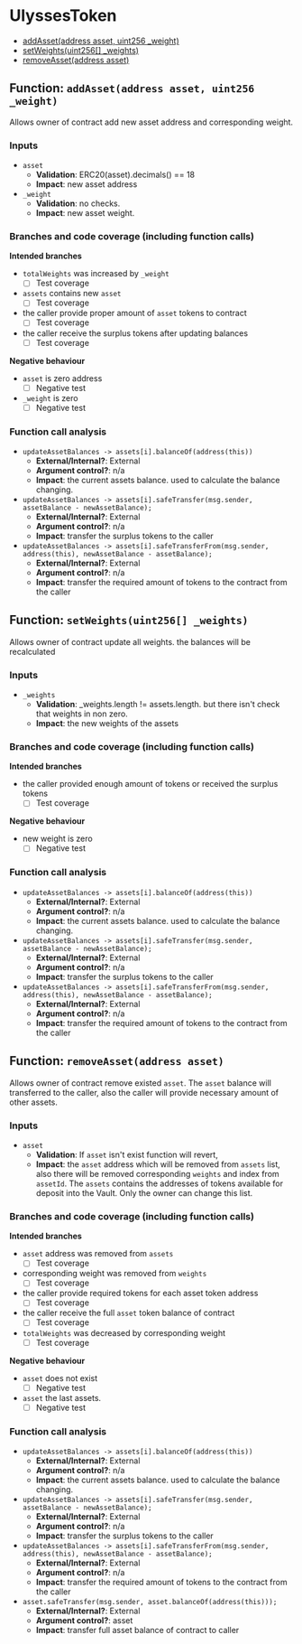# UlyssesToken

- [addAsset(address asset, uint256 _weight)](#function-addassetaddress-asset-uint256-_weight)
- [setWeights(uint256[] _weights)](#function-setweightsuint256-_weights)
- [removeAsset(address asset)](#function-removeassetaddress-asset)



## Function: `addAsset(address asset, uint256 _weight)`

Allows owner of contract add new asset address and corresponding weight.

### Inputs

- `asset`
    - **Validation**: ERC20(asset).decimals() == 18
    - **Impact**: new asset address
- `_weight`
    - **Validation**: no checks.
    - **Impact**: new asset weight.

### Branches and code coverage (including function calls)

**Intended branches**
- `totalWeights` was increased by `_weight`
  - [ ] Test coverage
- `assets` contains new `asset`
  - [ ] Test coverage
- the caller provide proper amount of `asset` tokens to contract
  - [ ] Test coverage
- the caller receive the surplus tokens after updating balances
  - [ ] Test coverage

**Negative behaviour**
- `asset` is zero address
  - [ ] Negative test
- `_weight` is zero
  - [ ] Negative test

### Function call analysis

- `updateAssetBalances -> assets[i].balanceOf(address(this))`
    - **External/Internal?**: External
    - **Argument control?**: n/a
    - **Impact**: the current assets balance. used to calculate the balance changing.     
- `updateAssetBalances -> assets[i].safeTransfer(msg.sender, assetBalance - newAssetBalance);`
    - **External/Internal?**: External
    - **Argument control?**: n/a
    - **Impact**: transfer the surplus tokens to the caller    
- `updateAssetBalances -> assets[i].safeTransferFrom(msg.sender, address(this), newAssetBalance - assetBalance);`
    - **External/Internal?**: External
    - **Argument control?**: n/a
    - **Impact**: transfer the required amount of tokens to the contract from the caller


## Function: `setWeights(uint256[] _weights)`

Allows owner of contract update all weights. the balances will be recalculated

### Inputs

- `_weights`
    - **Validation**: _weights.length != assets.length. but there isn't check that weights in non zero.
    - **Impact**: the new weights of the assets

### Branches and code coverage (including function calls)

**Intended branches**
- the caller provided enough amount of tokens or received the surplus tokens 
  - [ ] Test coverage

**Negative behaviour**
- new weight is zero
  - [ ] Negative test

### Function call analysis

- `updateAssetBalances -> assets[i].balanceOf(address(this))`
    - **External/Internal?**: External
    - **Argument control?**: n/a
    - **Impact**: the current assets balance. used to calculate the balance changing. 
- `updateAssetBalances -> assets[i].safeTransfer(msg.sender, assetBalance - newAssetBalance);`
    - **External/Internal?**: External
    - **Argument control?**: n/a
    - **Impact**: transfer the surplus tokens to the caller
- `updateAssetBalances -> assets[i].safeTransferFrom(msg.sender, address(this), newAssetBalance - assetBalance);`
    - **External/Internal?**: External
    - **Argument control?**: n/a
    - **Impact**: transfer the required amount of tokens to the contract from the caller


## Function: `removeAsset(address asset)`

Allows owner of contract remove existed `asset`. The `asset` balance will transferred to the caller, also the caller will provide necessary amount of other assets. 

### Inputs

- `asset`
    - **Validation**: If `asset` isn't exist function will revert, 
    - **Impact**: the `asset` address which will be removed from `assets` list, also there will be removed corresponding `weights` and index from `assetId`. The `assets` contains the addresses of tokens available for deposit into the Vault. Only the owner can change this list.

### Branches and code coverage (including function calls)

**Intended branches**
- `asset` address was removed from `assets`
  - [ ] Test coverage
- corresponding weight was removed from `weights`
  - [ ] Test coverage
- the caller provide required tokens for each asset token address
  - [ ] Test coverage
- the caller receive the full `asset` token balance of contract
  - [ ] Test coverage
- `totalWeights` was decreased by corresponding weight
  - [ ] Test coverage

**Negative behaviour**
- `asset` does not exist
  - [ ] Negative test
- `asset` the last assets.
  - [ ] Negative test

### Function call analysis

- `updateAssetBalances -> assets[i].balanceOf(address(this))`
    - **External/Internal?**: External
    - **Argument control?**: n/a
    - **Impact**: the current assets balance. used to calculate the balance changing. 
- `updateAssetBalances -> assets[i].safeTransfer(msg.sender, assetBalance - newAssetBalance);`
    - **External/Internal?**: External
    - **Argument control?**: n/a
    - **Impact**: transfer the surplus tokens to the caller
- `updateAssetBalances -> assets[i].safeTransferFrom(msg.sender, address(this), newAssetBalance - assetBalance);`
    - **External/Internal?**: External
    - **Argument control?**: n/a
    - **Impact**: transfer the required amount of tokens to the contract from the caller
- `asset.safeTransfer(msg.sender, asset.balanceOf(address(this)));`
    - **External/Internal?**: External
    - **Argument control?**: asset
    - **Impact**: transfer full asset balance of contract to caller

